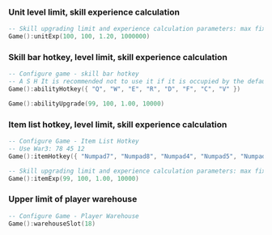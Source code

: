 ### Unit level limit, skill experience calculation

```lua
-- Skill upgrading limit and experience calculation parameters: max fixed ratio limit
Game():unitExp(100, 100, 1.20, 1000000)
```

### Skill bar hotkey, level limit, skill experience calculation

```lua
-- Configure game - skill bar hotkey
-- A S H It is recommended not to use it if it is occupied by the default command
Game():abilityHotkey({ "Q", "W", "E", "R", "D", "F", "C", "V" })

Game():abilityUpgrade(99, 100, 1.00, 10000)
```

### Item list hotkey, level limit, skill experience calculation

```lua
-- Configure Game - Item List Hotkey
-- Use War3: 78 45 12
Game():itemHotkey({ "Numpad7", "Numpad8", "Numpad4", "Numpad5", "Numpad1", "Numpad2" })

-- Skill upgrading limit and experience calculation parameters: max fixed ratio limit
Game():itemExp(99, 100, 1.00, 10000)
```

### Upper limit of player warehouse

```lua
-- Configure Game - Player Warehouse
Game():warehouseSlot(18)
```
